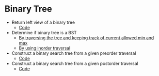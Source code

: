 # Binary Tree

* Return left view of a binary tree
  * [Code](src/leftView.js)
* Determine if binary tree is a BST
  * [By traversing the tree and keeping track of current allowed min and max](src/isBst.js)
  * [By using inorder traversal](src/isBstInOrder.js)
* Construct a binary search tree from a given preorder traversal
  * [Code](src/bstFromPreOrder.js)
* Construct a binary search tree from a given postorder traversal
  * [Code](src/bstFromPostOrder.js)
